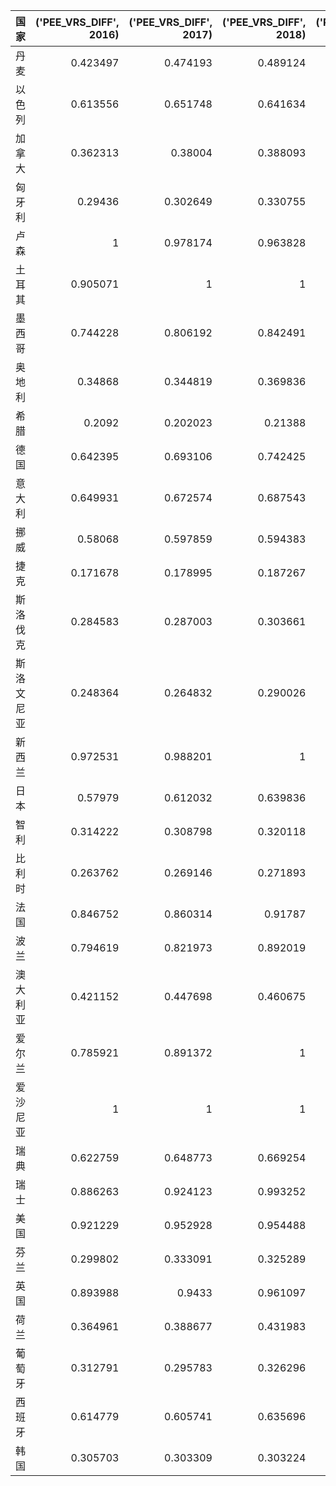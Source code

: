 | 国家       |   ('PEE_VRS_DIFF', 2016) |   ('PEE_VRS_DIFF', 2017) |   ('PEE_VRS_DIFF', 2018) |   ('PEE_VRS_DIFF', 2019) |
|:-----------|-------------------------:|-------------------------:|-------------------------:|-------------------------:|
| 丹麦       |                 0.423497 |                 0.474193 |                 0.489124 |                 0.575013 |
| 以色列     |                 0.613556 |                 0.651748 |                 0.641634 |                 0.640547 |
| 加拿大     |                 0.362313 |                 0.38004  |                 0.388093 |                 0.393022 |
| 匈牙利     |                 0.29436  |                 0.302649 |                 0.330755 |                 0.352654 |
| 卢森       |                 1        |                 0.978174 |                 0.963828 |                 0.950979 |
| 土耳其     |                 0.905071 |                 1        |                 1        |                 0.895441 |
| 墨西哥     |                 0.744228 |                 0.806192 |                 0.842491 |                 0.842928 |
| 奥地利     |                 0.34868  |                 0.344819 |                 0.369836 |                 0.367373 |
| 希腊       |                 0.2092   |                 0.202023 |                 0.21388  |                 0.237973 |
| 德国       |                 0.642395 |                 0.693106 |                 0.742425 |                 0.796429 |
| 意大利     |                 0.649931 |                 0.672574 |                 0.687543 |                 0.709114 |
| 挪威       |                 0.58068  |                 0.597859 |                 0.594383 |                 0.61048  |
| 捷克       |                 0.171678 |                 0.178995 |                 0.187267 |                 0.201753 |
| 斯洛伐克   |                 0.284583 |                 0.287003 |                 0.303661 |                 0.331355 |
| 斯洛文尼亚 |                 0.248364 |                 0.264832 |                 0.290026 |                 0.318665 |
| 新西兰     |                 0.972531 |                 0.988201 |                 1        |                 0.957284 |
| 日本       |                 0.57979  |                 0.612032 |                 0.639836 |                 0.669957 |
| 智利       |                 0.314222 |                 0.308798 |                 0.320118 |                 0.304758 |
| 比利时     |                 0.263762 |                 0.269146 |                 0.271893 |                 0.27797  |
| 法国       |                 0.846752 |                 0.860314 |                 0.91787  |                 0.952779 |
| 波兰       |                 0.794619 |                 0.821973 |                 0.892019 |                 1        |
| 澳大利亚   |                 0.421152 |                 0.447698 |                 0.460675 |                 0.435135 |
| 爱尔兰     |                 0.785921 |                 0.891372 |                 1        |                 1        |
| 爱沙尼亚   |                 1        |                 1        |                 1        |                 1        |
| 瑞典       |                 0.622759 |                 0.648773 |                 0.669254 |                 0.696871 |
| 瑞士       |                 0.886263 |                 0.924123 |                 0.993252 |                 1        |
| 美国       |                 0.921229 |                 0.952928 |                 0.954488 |                 1        |
| 芬兰       |                 0.299802 |                 0.333091 |                 0.325289 |                 0.349138 |
| 英国       |                 0.893988 |                 0.9433   |                 0.961097 |                 1        |
| 荷兰       |                 0.364961 |                 0.388677 |                 0.431983 |                 0.465062 |
| 葡萄牙     |                 0.312791 |                 0.295783 |                 0.326296 |                 0.36065  |
| 西班牙     |                 0.614779 |                 0.605741 |                 0.635696 |                 0.698386 |
| 韩国       |                 0.305703 |                 0.303309 |                 0.303224 |                 0.32075  |